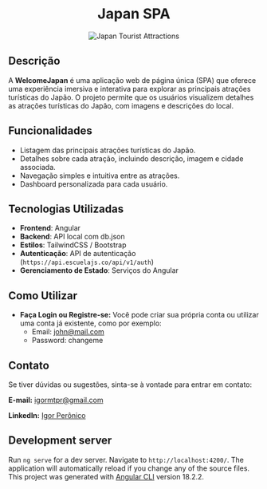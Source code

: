 <h1 align="center" >Japan SPA</h1>

<div align="center">
  <img src="https://img.freepik.com/fotos-gratis/arte-digital-de-fundo-do-japao_23-2151546134.jpg?size=626&ext=jpg&ga=GA1.1.2008272138.1726704000&semt=ais_hybrid" alt="Japan Tourist Attractions" />
</div>

## Descrição
A **WelcomeJapan** é uma aplicação web de página única (SPA) que oferece uma experiência imersiva e interativa para explorar as principais atrações turísticas do Japão. O projeto permite que os usuários visualizem detalhes as atrações turísticas do Japão, com imagens e descrições do local.

## Funcionalidades

- Listagem das principais atrações turísticas do Japão.
- Detalhes sobre cada atração, incluindo descrição, imagem e cidade associada.
- Navegação simples e intuitiva entre as atrações.
- Dashboard personalizada para cada usuário.

## Tecnologias Utilizadas

- **Frontend**: Angular
- **Backend**: API local com db.json
- **Estilos**: TailwindCSS / Bootstrap
- **Autenticação**: API de autenticação (`https://api.escuelajs.co/api/v1/auth`)
- **Gerenciamento de Estado**: Serviços do Angular

## Como Utilizar
- **Faça Login ou Registre-se:**
  Você pode criar sua própria conta ou utilizar uma conta já existente, como por exemplo:
  - Email: john@mail.com
  - Password: changeme

## Contato
  
  Se tiver dúvidas ou sugestões, sinta-se à vontade para entrar em contato:
    <p><strong>E-mail:</strong> <a href="mailto:igormtpr@gmail.com">igormtpr@gmail.com</a></p>
    <p><strong>LinkedIn:</strong> <a href="https://www.linkedin.com/in/igorperonico" target="_blank">Igor Perônico</a></p>


## Development server

Run `ng serve` for a dev server. Navigate to `http://localhost:4200/`. The application will automatically reload if you change any of the source files.
This project was generated with [Angular CLI](https://github.com/angular/angular-cli) version 18.2.2.
